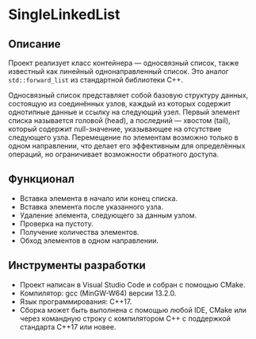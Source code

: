 # SingleLinkedList

## Описание
Проект реализует класс контейнера — односвязный список, также известный как линейный однонаправленный список. Это аналог `std::forward_list` из стандартной библиотеки C++.

Односвязный список представляет собой базовую структуру данных, состоящую из соединённых узлов, каждый из которых содержит однотипные данные и ссылку на следующий узел. Первый элемент списка называется головой (head), а последний — хвостом (tail), который содержит null-значение, указывающее на отсутствие следующего узла. Перемещение по элементам возможно только в одном направлении, что делает его эффективным для определённых операций, но ограничивает возможности обратного доступа.

## Функционал
- Вставка элемента в начало или конец списка.
- Вставка элемента после указанного узла.
- Удаление элемента, следующего за данным узлом.
- Проверка на пустоту.
- Получение количества элементов.
- Обход элементов в одном направлении.

## Инструменты разработки
- Проект написан в Visual Studio Code и собран с помощью CMake.
- Компилятор: gcc (MinGW-W64) версии 13.2.0.
- Язык программирования: C++17.
- Сборка может быть выполнена с помощью любой IDE, CMake или через командную строку с компилятором C++ с поддержкой стандарта C++17 или новее.
